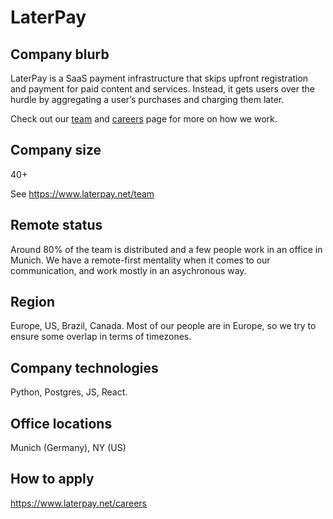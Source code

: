 # LaterPay

## Company blurb

LaterPay is a SaaS payment infrastructure that skips upfront registration and payment for paid content and services. Instead, it gets users over the hurdle by aggregating a user’s purchases and charging them later.

Check out our [team](https://www.laterpay.net/team) and [careers](https://www.laterpay.net/careers/) page for more on how we work.

## Company size

40+

See https://www.laterpay.net/team

## Remote status

Around 80% of the team is distributed and a few people work in an office in Munich. We have a remote-first mentality when it comes to our communication, and work mostly in an asychronous way.

## Region

Europe, US, Brazil, Canada. Most of our people are in Europe, so we try to ensure some overlap in terms of timezones.

## Company technologies

Python, Postgres, JS, React.

## Office locations

Munich (Germany), NY (US)

## How to apply

https://www.laterpay.net/careers
